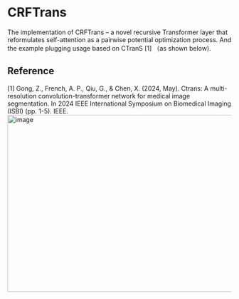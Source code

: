 # CRFTrans
The implementation of CRFTrans – a novel recursive Transformer layer that reformulates self-attention as a pairwise potential optimization process. And the example plugging usage based on CTranS [1] （as shown below).

## Reference
[1] Gong, Z., French, A. P., Qiu, G., & Chen, X. (2024, May). Ctrans: A multi-resolution convolution-transformer network for medical image segmentation. In 2024 IEEE International Symposium on Biomedical Imaging (ISBI) (pp. 1-5). IEEE.
<img width="1200" height="397" alt="image" src="https://github.com/user-attachments/assets/79168a1e-c24c-4f22-a00a-36c9871ea7e9" />
